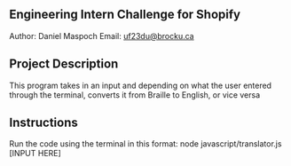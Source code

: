 ## Engineering Intern Challenge for Shopify
Author: Daniel Maspoch
Email: uf23du@brocku.ca

## Project Description
This program takes in an input and depending on what the user entered through the terminal, converts it from Braille to English, or vice versa

## Instructions
Run the code using the terminal in this format: node javascript/translator.js [INPUT HERE]

